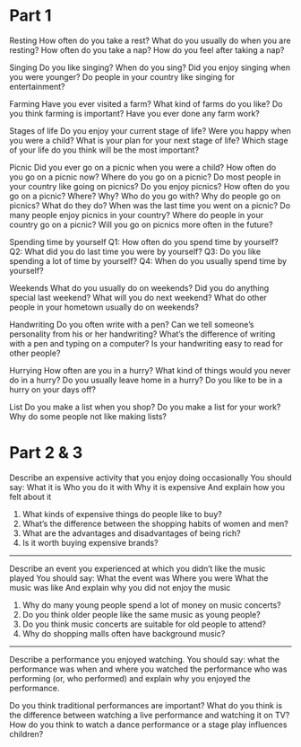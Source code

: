 Part 1
======



Resting
How often do you take a rest?
What do you usually do when you are resting?
How often do you take a nap?
How do you feel after taking a nap?

Singing
Do you like singing?
When do you sing?
Did you enjoy singing when you were younger?
Do people in your country like singing for entertainment?

Farming
Have you ever visited a farm?
What kind of farms do you like?
Do you think farming is important?
Have you ever done any farm work?

Stages of life
Do you enjoy your current stage of life?
Were you happy when you were a child?
What is your plan for your next stage of life?
Which stage of your life do you think will be the most important?


Picnic
Did you ever go on a picnic when you were a child?
How often do you go on a picnic now?
Where do you go on a picnic?
Do most people in your country like going on picnics?
Do you enjoy picnics?
How often do you go on a picnic? Where? Why?
Who do you go with?
Why do people go on picnics?
What do they do?
When was the last time you went on a picnic?
Do many people enjoy picnics in your country?
Where do people in your country go on a picnic?
Will you go on picnics more often in the future?


Spending time by yourself
Q1: How often do you spend time by yourself?
Q2: What did you do last time you were by yourself?
Q3: Do you like spending a lot of time by yourself?
Q4: When do you usually spend time by yourself?




Weekends
What do you usually do on weekends?
Did you do anything special last weekend?
What will you do next weekend?
What do other people in your hometown usually do on weekends?


Handwriting
Do you often write with a pen?
Can we tell someone’s personality from his or her handwriting?
What’s the difference of writing with a pen and typing on a computer?
Is your handwriting easy to read for other people?



Hurrying
How often are you in a hurry?
What kind of things would you never do in a hurry?
Do you usually leave home in a hurry?
Do you like to be in a hurry on your days off?



List
Do you make a list when you shop?
Do you make a list for your work?
Why do some people not like making lists?



Part 2 & 3 
============

Describe an expensive activity that you enjoy doing occasionally
You should say:
What it is
Who you do it with
Why it is expensive
And explain how you felt about it

1) What kinds of expensive things do people like to buy?
2) What’s the difference between the shopping habits of women and men?
3) What are the advantages and disadvantages of being rich?
4) Is it worth buying expensive brands?

---

Describe an event you experienced at which you didn’t like the music played
You should say:
What the event was
Where you were
What the music was like
And explain why you did not enjoy the music

1) Why do many young people spend a lot of money on music concerts?
2) Do you think older people like the same music as young people?
3) Do you think music concerts are suitable for old people to attend?
4) Why do shopping malls often have background music?

---

Describe a performance you enjoyed watching.
You should say:
what the performance was
when and where you watched the performance
who was performing (or, who performed)
and explain why you enjoyed the performance.

Do you think traditional performances are important?
What do you think is the difference between watching a live performance and watching it on TV?
How do you think to watch a dance performance or a stage play influences children?

